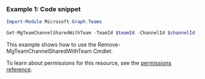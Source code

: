 ### Example 1: Code snippet

```powershellImport-Module Microsoft.Graph.Teams

Get-MgTeamChannelSharedWithTeam -TeamId $teamId -ChannelId $channelId -SharedWithChannelTeamInfoId $sharedWithChannelTeamInfoId
```
This example shows how to use the Remove-MgTeamChannelSharedWithTeam Cmdlet.
To learn about permissions for this resource, see the [permissions reference](/graph/permissions-reference).

